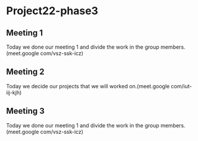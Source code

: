 # Project22-phase3
## Meeting 1
Today we done our meeting 1 and divide the work in the group members.(meet.google com/vsz-ssk-icz)
## Meeting 2
Today we decide our projects that we will worked on.(meet.google com/iut-iij-kjh)
## Meeting 3
Today we done our meeting 1 and divide the work in the group members.(meet.google com/vsz-ssk-icz)
